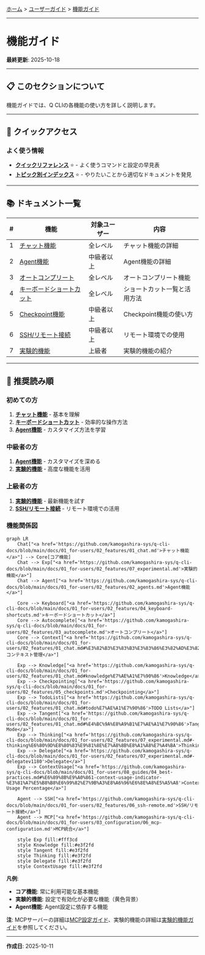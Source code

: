 [ホーム](../../README.md) > [ユーザーガイド](../README.md) > [機能ガイド](README.md)

---

# 機能ガイド

**最終更新**: 2025-10-18

---

## 📋 このセクションについて

機能ガイドでは、Q CLIの各機能の使い方を詳しく説明します。

---

## 🚀 クイックアクセス

### よく使う情報

- **[クイックリファレンス](../07_reference/08_quick-reference.md)** ⭐ - よく使うコマンドと設定の早見表
- **[トピック別インデックス](../07_reference/09_topic-index.md)** ⭐ - やりたいことから適切なドキュメントを発見

---

## 📚 ドキュメント一覧

| # | 機能 | 対象ユーザー | 内容 |
|---|------|-------------|------|
| 1 | [チャット機能](01_chat.md) | 全レベル | チャット機能の詳細 |
| 2 | [Agent機能](02_agents.md) | 中級者以上 | Agent機能の詳細 |
| 3 | [オートコンプリート](03_autocomplete.md) | 全レベル | オートコンプリート機能 |
| 4 | [キーボードショートカット](04_keyboard-shortcuts.md) | 全レベル | ショートカット一覧と活用方法 |
| 5 | [Checkpoint機能](05_checkpoints.md) | 中級者以上 | Checkpoint機能の使い方 |
| 6 | [SSH/リモート接続](06_ssh-remote.md) | 中級者以上 | リモート環境での使用 |
| 7 | [実験的機能](07_experimental.md) | 上級者 | 実験的機能の紹介 |

---

## 🚀 推奨読み順

### 初めての方
1. **[チャット機能](01_chat.md)** - 基本を理解
2. **[キーボードショートカット](04_keyboard-shortcuts.md)** - 効率的な操作方法
3. **[Agent機能](02_agents.md)** - カスタマイズ方法を学習

### 中級者の方
1. **[Agent機能](02_agents.md)** - カスタマイズを深める
2. **[実験的機能](07_experimental.md)** - 高度な機能を活用

### 上級者の方
1. **[実験的機能](07_experimental.md)** - 最新機能を試す
2. **[SSH/リモート接続](06_ssh-remote.md)** - リモート環境での活用

### 機能関係図

```mermaid
graph LR
    Chat["<a href='https://github.com/kamogashira-sys/q-cli-docs/blob/main/docs/01_for-users/02_features/01_chat.md'>チャット機能</a>"] --> Core[コア機能]
    Chat --> Exp["<a href='https://github.com/kamogashira-sys/q-cli-docs/blob/main/docs/01_for-users/02_features/07_experimental.md'>実験的機能</a>"]
    Chat --> Agent["<a href='https://github.com/kamogashira-sys/q-cli-docs/blob/main/docs/01_for-users/02_features/02_agents.md'>Agent機能</a>"]
    
    Core --> Keyboard["<a href='https://github.com/kamogashira-sys/q-cli-docs/blob/main/docs/01_for-users/02_features/04_keyboard-shortcuts.md'>キーボードショートカット</a>"]
    Core --> Autocomplete["<a href='https://github.com/kamogashira-sys/q-cli-docs/blob/main/docs/01_for-users/02_features/03_autocomplete.md'>オートコンプリート</a>"]
    Core --> Context["<a href='https://github.com/kamogashira-sys/q-cli-docs/blob/main/docs/01_for-users/02_features/01_chat.md#%E3%82%B3%E3%83%B3%E3%83%86%E3%82%AD%E3%82%B9%E3%83%88%E7%AE%A1%E7%90%86'>コンテキスト管理</a>"]
    
    Exp --> Knowledge["<a href='https://github.com/kamogashira-sys/q-cli-docs/blob/main/docs/01_for-users/02_features/01_chat.md#knowledge%E7%AE%A1%E7%90%86'>Knowledge</a>"]
    Exp --> Checkpointing["<a href='https://github.com/kamogashira-sys/q-cli-docs/blob/main/docs/01_for-users/02_features/05_checkpoints.md'>Checkpointing</a>"]
    Exp --> TodoLists["<a href='https://github.com/kamogashira-sys/q-cli-docs/blob/main/docs/01_for-users/02_features/01_chat.md#todo%E7%AE%A1%E7%90%86'>TODO Lists</a>"]
    Exp --> Tangent["<a href='https://github.com/kamogashira-sys/q-cli-docs/blob/main/docs/01_for-users/02_features/01_chat.md#%E4%BC%9A%E8%A9%B1%E7%AE%A1%E7%90%86'>Tangent Mode</a>"]
    Exp --> Thinking["<a href='https://github.com/kamogashira-sys/q-cli-docs/blob/main/docs/01_for-users/02_features/07_experimental.md#-thinking%E6%80%9D%E8%80%83%E9%81%8E%E7%A8%8B%E8%A1%A8%E7%A4%BA'>Thinking</a>"]
    Exp --> Delegate["<a href='https://github.com/kamogashira-sys/q-cli-docs/blob/main/docs/01_for-users/02_features/07_experimental.md#-delegatev1180'>Delegate</a>"]
    Exp --> ContextUsage["<a href='https://github.com/kamogashira-sys/q-cli-docs/blob/main/docs/01_for-users/08_guides/04_best-practices.md#%E6%89%8B%E9%A0%861-context-usage-indicator-%E3%81%A7%E5%B8%B8%E6%99%82%E7%9B%A3%E8%A6%96%E6%8E%A8%E5%A5%A8'>Context Usage Percentage</a>"]
    
    Agent --> SSH["<a href='https://github.com/kamogashira-sys/q-cli-docs/blob/main/docs/01_for-users/02_features/06_ssh-remote.md'>SSH/リモート接続</a>"]
    Agent --> MCP["<a href='https://github.com/kamogashira-sys/q-cli-docs/blob/main/docs/01_for-users/03_configuration/06_mcp-configuration.md'>MCP統合</a>"]
    
    style Exp fill:#fff3cd
    style Knowledge fill:#e3f2fd
    style Tangent fill:#e3f2fd
    style Thinking fill:#e3f2fd
    style Delegate fill:#e3f2fd
    style ContextUsage fill:#e3f2fd
```

**凡例**:
- **コア機能**: 常に利用可能な基本機能
- **実験的機能**: 設定で有効化が必要な機能（黄色背景）
- **Agent機能**: Agent設定に依存する機能

**注**: MCPサーバーの詳細は[MCP設定ガイド](../03_configuration/06_mcp-configuration.md)、実験的機能の詳細は[実験的機能ガイド](07_experimental.md)を参照してください。

---

**作成日**: 2025-10-11
